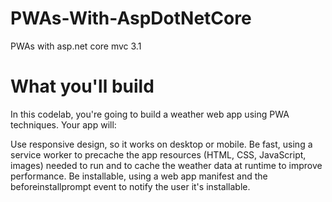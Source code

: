 # PWAs-With-AspDotNetCore
PWAs with asp.net core mvc 3.1

# What you'll build
In this codelab, you're going to build a weather web app using PWA techniques. Your app will:

Use responsive design, so it works on desktop or mobile.
Be fast, using a service worker to precache the app resources (HTML, CSS, JavaScript, images) needed to run and to cache the weather data at runtime to improve performance.
Be installable, using a web app manifest and the beforeinstallprompt event to notify the user it's installable.
